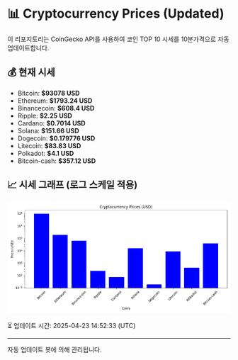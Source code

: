 
# 📊 Cryptocurrency Prices (Updated)

이 리포지토리는 CoinGecko API를 사용하여 코인 TOP 10 시세를 10분가격으로 자동 업데이트합니다.

## 💰 현재 시세
- Bitcoin: **$93078 USD**
- Ethereum: **$1793.24 USD**
- Binancecoin: **$608.4 USD**
- Ripple: **$2.25 USD**
- Cardano: **$0.7014 USD**
- Solana: **$151.66 USD**
- Dogecoin: **$0.179776 USD**
- Litecoin: **$83.83 USD**
- Polkadot: **$4.1 USD**
- Bitcoin-cash: **$357.12 USD**

## 📈 시세 그래프 (로그 스케일 적용)
![Crypto Prices](crypto_prices.png)

⏳ 업데이트 시간: 2025-04-23 14:52:33 (UTC)

---
자동 업데이트 봇에 의해 관리됩니다.
